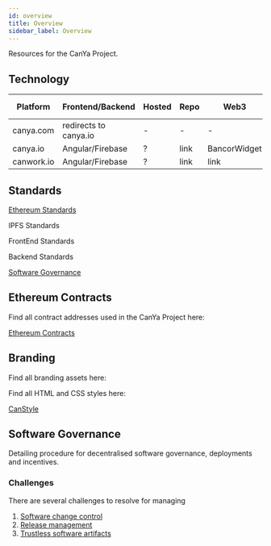 ```yaml
---
id: overview
title: Overview
sidebar_label: Overview
---
```



Resources for the CanYa Project.

## Technology

| Platform | Frontend/Backend | Hosted | Repo | Web3 | DNS Provider | DNS Custodian
| --- | --- | --- | --- | --- | --- | --- |
 canya.com | redirects to canya.io |-|-|-|-|-|
 canya.io | Angular/Firebase |?| link | BancorWidget | Name.com | CanYaHQ
 canwork.io | Angular/Firebase |?| link | link | Name.com | CanYaHQ


## Standards

[Ethereum Standards](smart-contract-standards.md)

IPFS Standards

FrontEnd Standards

Backend Standards

[Software Governance](governance.md)

## Ethereum Contracts

Find all contract addresses used in the CanYa Project here:

[Ethereum Contracts](smart-contract-info.md)

## Branding

Find all branding assets here:

[]()

Find all HTML and CSS styles here:

[CanStyle](https://canstyle.io)



## Software Governance

Detailing procedure for decentralised software governance, deployments and incentives.


### Challenges

There are several challenges to resolve for managing

1. [Software change control](governance.md)
1. [Release management](release-management.md)
1. [Trustless software artifacts](architecture.md)

